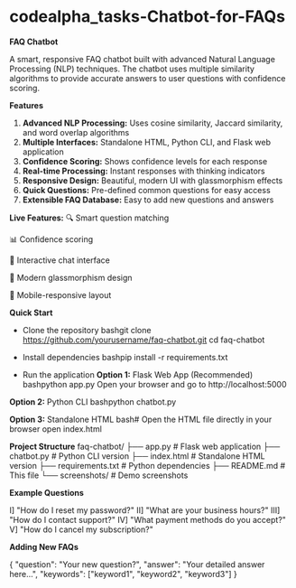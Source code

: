 # **codealpha_tasks-Chatbot-for-FAQs**
****FAQ Chatbot****

A smart, responsive FAQ chatbot built with advanced Natural Language Processing (NLP) techniques. The chatbot uses multiple similarity algorithms to provide accurate answers to user questions with confidence scoring.


**Features**
1. **Advanced NLP Processing:** Uses cosine similarity, Jaccard similarity, and word overlap algorithms
2. **Multiple Interfaces:** Standalone HTML, Python CLI, and Flask web application
3. **Confidence Scoring:** Shows confidence levels for each response
4. **Real-time Processing:** Instant responses with thinking indicators
5. **Responsive Design:** Beautiful, modern UI with glassmorphism effects
6. **Quick Questions:** Pre-defined common questions for easy access
7. **Extensible FAQ Database:** Easy to add new questions and answers

**Live Features:**
🔍 Smart question matching

📊 Confidence scoring

💬 Interactive chat interface

🎨 Modern glassmorphism design

📱 Mobile-responsive layout

**Quick Start**

* Clone the repository
bashgit clone https://github.com/yourusername/faq-chatbot.git
cd faq-chatbot

* Install dependencies
bashpip install -r requirements.txt

* Run the application
**Option 1:** Flask Web App (Recommended)
bashpython app.py
Open your browser and go to http://localhost:5000

**Option 2:** Python CLI
bashpython chatbot.py

**Option 3:** Standalone HTML
bash# Open the HTML file directly in your browser
open index.html

**Project Structure**
faq-chatbot/
├── app.py                 # Flask web application
├── chatbot.py            # Python CLI version
├── index.html            # Standalone HTML version
├── requirements.txt      # Python dependencies
├── README.md            # This file
└── screenshots/         # Demo screenshots

**Example Questions**

I]   "How do I reset my password?"
II]  "What are your business hours?"
III] "How do I contact support?"
IV]  "What payment methods do you accept?"
V]   "How do I cancel my subscription?"

**Adding New FAQs**

{
    "question": "Your new question?",
    "answer": "Your detailed answer here...",
    "keywords": ["keyword1", "keyword2", "keyword3"]
}
